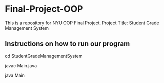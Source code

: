 # Final-Project-OOP
This is a repository for NYU OOP Final Project. Project Title: Student Grade Management System

## Instructions on how to run our program
cd StudentGradeManagementSystem

javac Main.java

java Main
